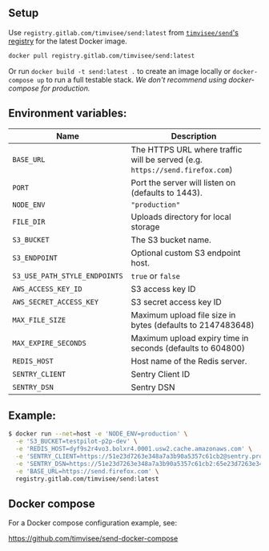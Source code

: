 ## Setup

Use `registry.gitlab.com/timvisee/send:latest` from [`timvisee/send`'s registry](https://gitlab.com/timvisee/send/container_registry) for the latest Docker image.

```bash
docker pull registry.gitlab.com/timvisee/send:latest
```

Or run `docker build -t send:latest .` to create an image locally or `docker-compose up` to run a full testable stack. *We don't recommend using docker-compose for production.*

## Environment variables:

| Name             | Description
|------------------|-------------|
| `BASE_URL`       | The HTTPS URL where traffic will be served (e.g. `https://send.firefox.com`)
| `PORT`           | Port the server will listen on (defaults to 1443).
| `NODE_ENV`       | `"production"`
| `FILE_DIR`     | Uploads directory for local storage
| `S3_BUCKET`  | The S3 bucket name.
| `S3_ENDPOINT`| Optional custom S3 endpoint host.
| `S3_USE_PATH_STYLE_ENDPOINTS`| `true` or `false`
| `AWS_ACCESS_KEY_ID` | S3 access key ID
| `AWS_SECRET_ACCESS_KEY` | S3 secret access key ID
| `MAX_FILE_SIZE` | Maximum upload file size in bytes (defaults to 2147483648)
| `MAX_EXPIRE_SECONDS` | Maximum upload expiry time in seconds (defaults to 604800)
| `REDIS_HOST` | Host name of the Redis server.
| `SENTRY_CLIENT` | Sentry Client ID
| `SENTRY_DSN` | Sentry DSN

## Example:

```bash
$ docker run --net=host -e 'NODE_ENV=production' \
  -e 'S3_BUCKET=testpilot-p2p-dev' \
  -e 'REDIS_HOST=dyf9s2r4vo3.bolxr4.0001.usw2.cache.amazonaws.com' \
  -e 'SENTRY_CLIENT=https://51e23d7263e348a7a3b90a5357c61cb2@sentry.prod.mozaws.net/168' \
  -e 'SENTRY_DSN=https://51e23d7263e348a7a3b90a5357c61cb2:65e23d7263e348a7a3b90a5357c61c44@sentry.prod.mozaws.net/168' \
  -e 'BASE_URL=https://send.firefox.com' \
  registry.gitlab.com/timvisee/send:latest
```

## Docker compose

For a Docker compose configuration example, see:

https://github.com/timvisee/send-docker-compose
